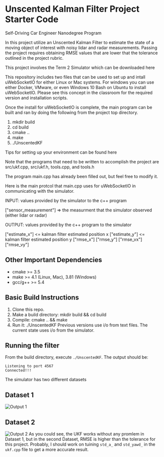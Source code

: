 # Unscented Kalman Filter Project Starter Code
Self-Driving Car Engineer Nanodegree Program

In this project utilize an Unscented Kalman Filter to estimate the state of a moving object of interest with noisy lidar and radar measurements. Passing the project requires obtaining RMSE values that are lower that the tolerance outlined in the project rubric.

This project involves the Term 2 Simulator which can be downloaded here

This repository includes two files that can be used to set up and intall uWebSocketIO for either Linux or Mac systems. For windows you can use either Docker, VMware, or even Windows 10 Bash on Ubuntu to install uWebSocketIO. Please see this concept in the classroom for the required version and installation scripts.

Once the install for uWebSocketIO is complete, the main program can be built and ran by doing the following from the project top directory.

1. mkdir build
2. cd build
3. cmake ..
4. make
5. ./UnscentedKF

Tips for setting up your environment can be found here

Note that the programs that need to be written to accomplish the project are src/ukf.cpp, src/ukf.h, tools.cpp, and tools.h

The program main.cpp has already been filled out, but feel free to modify it.

Here is the main protcol that main.cpp uses for uWebSocketIO in communicating with the simulator.

INPUT: values provided by the simulator to the c++ program

["sensor_measurement"] => the measurment that the simulator observed (either lidar or radar)

OUTPUT: values provided by the c++ program to the simulator

["estimate_x"] <= kalman filter estimated position x ["estimate_y"] <= kalman filter estimated position y ["rmse_x"] ["rmse_y"] ["rmse_vx"] ["rmse_vy"]

## Other Important Dependencies
* cmake >= 3.5
* make >= 4.1 (Linux, Mac), 3.81 (Windows)
* gcc/g++ >= 5.4

## Basic Build Instructions
1. Clone this repo.
2. Make a build directory: mkdir build && cd build
3. Compile: cmake .. && make
4. Run it: ./UnscentedKF Previous versions use i/o from text files. The current state uses i/o from the simulator.

## Running the filter
From the build directory, execute `./UnscentedKF`. The output should be:
```
Listening to port 4567
Connected!!!
```
The simulator has two different datasets

## Dataset 1
![Output 1](../images/UKF_dataset1.png)
## Dataset 2
![Output 2](../images/UKF_dataset2.png)
As you could see, the UKF works without any promlem in Dataset 1, but in the second Dataset, RMSE is higher than the tolerance for this project. Probably, I should work on tuining ```std_a_``` and ```std_yawd_``` in the ```ukf.cpp``` file to get a more accurate result.
